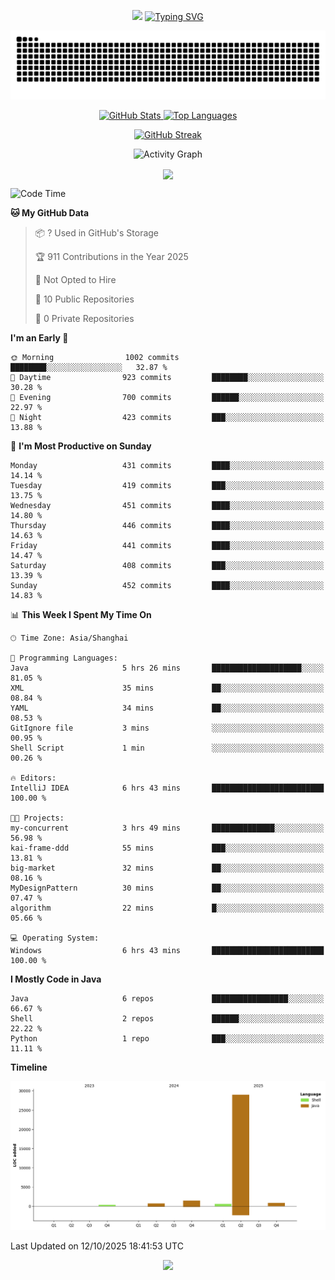<!-- -->

<p align="center">
<img src="https://capsule-render.vercel.app/api?type=waving&color=timeGradient&height=300&&section=header&text=HI%20THEME!&fontSize=90&fontAlign=50&fontAlignY=30&desc=I%20am%20AlfonsoKevin!&descAlign=50&descSize=30&descAlignY=60&animation=twinkling" />
    <a align="center" href="https://www.kaijavademo.top/"><img src="https://readme-typing-svg.demolab.com?font=Fira+Code&center=true&pause=1000&width=435&lines=Welcome+to+my+GitHub+profile+page!;%E6%AC%A2%E8%BF%8E%E6%9D%A5%E5%88%B0%E6%88%91%E7%9A%84GitHub%E4%B8%BB%E9%A1%B5%EF%BC%81" alt="Typing SVG" height=200 /> </a>
</p>
 <p align="center"><img src="https://raw.githubusercontent.com/AlfonsoKevin/AlfonsoKevin/output/github-contribution-grid-snake.svg"></p>

</p>


<p align="center" >
  <a href="https://github.com/AlfonsoKevin">  
    <img src="https://github-readme-stats.vercel.app/api/?username=AlfonsoKevin&layout=compact&border_radius=20" width="400"  alt="GitHub Stats" />
  </a>
  <a href="https://www.kaijavademo.top/">
    <img src="https://github-readme-stats.vercel.app/api/top-langs/?username=AlfonsoKevin&layout=compact&border_radius=20" width=400 alt="Top Languages"/>
  </a>
</p>


<p align="center">
    <a href="https://github.com/AlfonsoKevin">
    <img src="https://streak-stats.demolab.com?user=AlfonsoKevin&theme=transparent&hide_border=false%C2%A0%C2%A0%E5%81%87&short_numbers=false%C2%A0%C2%A0%E5%81%87&card_width=595&card_height=234" height="400"  alt="GitHub Streak" />
    </a>
</p>



<p align="center">
    <img width="800" src="https://github-readme-activity-graph.vercel.app/graph?username=AlfonsoKevin&theme=github-compact&hide_border=true&area=true&from=2024-06-01&to=2024-12-31&grid=false&custom_title=Activity%20Graph" alt="Activity Graph" title="Activity Graph" />
</p> 




<p align="center">
	<img align="center" src="https://skillicons.dev/icons?i=idea,java,mysql,redis,spring,rocket,html,css,js,react,linux,py,c,clion,docker,md,stackoverflow&theme=light" />    
</p>


<!--START_SECTION:waka-->
![Code Time](http://img.shields.io/badge/Code%20Time-256%20hrs%2055%20mins-blue)

**🐱 My GitHub Data** 

> 📦 ? Used in GitHub's Storage 
 > 
> 🏆 911 Contributions in the Year 2025
 > 
> 🚫 Not Opted to Hire
 > 
> 📜 10 Public Repositories 
 > 
> 🔑 0 Private Repositories 
 > 
**I'm an Early 🐤** 

```text
🌞 Morning                1002 commits        ████████░░░░░░░░░░░░░░░░░   32.87 % 
🌆 Daytime                923 commits         ████████░░░░░░░░░░░░░░░░░   30.28 % 
🌃 Evening                700 commits         ██████░░░░░░░░░░░░░░░░░░░   22.97 % 
🌙 Night                  423 commits         ███░░░░░░░░░░░░░░░░░░░░░░   13.88 % 
```
📅 **I'm Most Productive on Sunday** 

```text
Monday                   431 commits         ████░░░░░░░░░░░░░░░░░░░░░   14.14 % 
Tuesday                  419 commits         ███░░░░░░░░░░░░░░░░░░░░░░   13.75 % 
Wednesday                451 commits         ████░░░░░░░░░░░░░░░░░░░░░   14.80 % 
Thursday                 446 commits         ████░░░░░░░░░░░░░░░░░░░░░   14.63 % 
Friday                   441 commits         ████░░░░░░░░░░░░░░░░░░░░░   14.47 % 
Saturday                 408 commits         ███░░░░░░░░░░░░░░░░░░░░░░   13.39 % 
Sunday                   452 commits         ████░░░░░░░░░░░░░░░░░░░░░   14.83 % 
```


📊 **This Week I Spent My Time On** 

```text
🕑︎ Time Zone: Asia/Shanghai

💬 Programming Languages: 
Java                     5 hrs 26 mins       ████████████████████░░░░░   81.05 % 
XML                      35 mins             ██░░░░░░░░░░░░░░░░░░░░░░░   08.84 % 
YAML                     34 mins             ██░░░░░░░░░░░░░░░░░░░░░░░   08.53 % 
GitIgnore file           3 mins              ░░░░░░░░░░░░░░░░░░░░░░░░░   00.95 % 
Shell Script             1 min               ░░░░░░░░░░░░░░░░░░░░░░░░░   00.26 % 

🔥 Editors: 
IntelliJ IDEA            6 hrs 43 mins       █████████████████████████   100.00 % 

🐱‍💻 Projects: 
my-concurrent            3 hrs 49 mins       ██████████████░░░░░░░░░░░   56.98 % 
kai-frame-ddd            55 mins             ███░░░░░░░░░░░░░░░░░░░░░░   13.81 % 
big-market               32 mins             ██░░░░░░░░░░░░░░░░░░░░░░░   08.16 % 
MyDesignPattern          30 mins             ██░░░░░░░░░░░░░░░░░░░░░░░   07.47 % 
algorithm                22 mins             █░░░░░░░░░░░░░░░░░░░░░░░░   05.66 % 

💻 Operating System: 
Windows                  6 hrs 43 mins       █████████████████████████   100.00 % 
```

**I Mostly Code in Java** 

```text
Java                     6 repos             █████████████████░░░░░░░░   66.67 % 
Shell                    2 repos             ██████░░░░░░░░░░░░░░░░░░░   22.22 % 
Python                   1 repo              ███░░░░░░░░░░░░░░░░░░░░░░   11.11 % 
```



**Timeline**

![Lines of Code chart](https://raw.githubusercontent.com/AlfonsoKevin/AlfonsoKevin/main/assets/bar_graph.png)


 Last Updated on 12/10/2025 18:41:53 UTC
<!--END_SECTION:waka-->

<p align="center">
    <a href="https://github.com/AlfonsoKevin"></a><img src="https://img.shields.io/badge/GitHub-grey?logo=github" />
</p>
